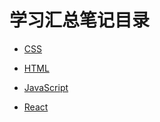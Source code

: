 # 学习汇总笔记目录

- [CSS](https://github.com/weissleeC/learn-summary/tree/master/CSS)

- [HTML](https://github.com/weissleeC/learn-summary/tree/master/HTML)

- [JavaScript](https://github.com/weissleeC/learn-summary/tree/master/JavaScript)

- [React](https://github.com/weissleeC/learn-summary/tree/master/React)